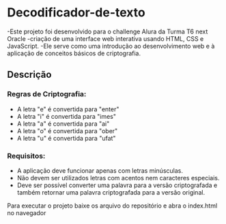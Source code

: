 # Decodificador-de-texto
-Este projeto foi desenvolvido para o challenge Alura da Turma T6 next Oracle
-criação de uma interface web interativa usando HTML, CSS e JavaScript. 
-Ele serve como uma introdução ao desenvolvimento web e à aplicação de conceitos básicos de criptografia.

## Descrição

### Regras de Criptografia:

- A letra "e" é convertida para "enter"
- A letra "i" é convertida para "imes"
- A letra "a" é convertida para "ai"
- A letra "o" é convertida para "ober"
- A letra "u" é convertida para "ufat"

### Requisitos:

- A aplicação deve funcionar apenas com letras minúsculas.
- Não devem ser utilizados letras com acentos nem caracteres especiais.
- Deve ser possível converter uma palavra para a versão criptografada e também retornar uma palavra criptografada para a versão original.

Para executar o projeto baixe os arquivo do repositório e abra o index.html no navegador

